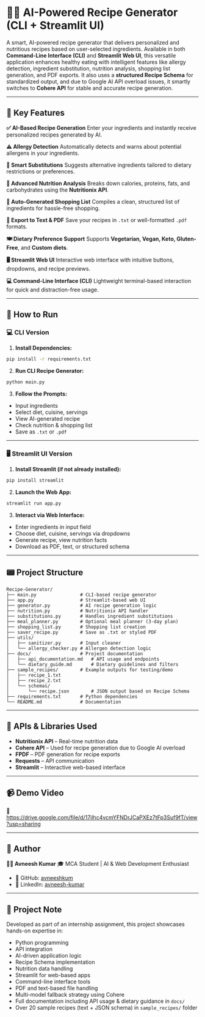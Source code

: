 # 🧑‍🍳 AI-Powered Recipe Generator (CLI + Streamlit UI)

A smart, AI-powered recipe generator that delivers personalized and nutritious recipes based on user-selected ingredients. Available in both **Command-Line Interface (CLI)** and **Streamlit Web UI**, this versatile application enhances healthy eating with intelligent features like allergy detection, ingredient substitution, nutrition analysis, shopping list generation, and PDF exports. It also uses a **structured Recipe Schema** for standardized output, and due to Google AI API overload issues, it smartly switches to **Cohere API** for stable and accurate recipe generation.

---

## 🚀 Key Features

**✅ AI-Based Recipe Generation**
Enter your ingredients and instantly receive personalized recipes generated by AI.

**⚠️ Allergy Detection**
Automatically detects and warns about potential allergens in your ingredients.

**🔁 Smart Substitutions**
Suggests alternative ingredients tailored to dietary restrictions or preferences.

**🧪 Advanced Nutrition Analysis**
Breaks down calories, proteins, fats, and carbohydrates using the **Nutritionix API**.

**🛂 Auto-Generated Shopping List**
Compiles a clean, structured list of ingredients for hassle-free shopping.

**📄 Export to Text & PDF**
Save your recipes in `.txt` or well-formatted `.pdf` formats.

**🍽️ Dietary Preference Support**
Supports **Vegetarian, Vegan, Keto, Gluten-Free**, and **Custom diets**.

**🖥️ Streamlit Web UI**
Interactive web interface with intuitive buttons, dropdowns, and recipe previews.

**💻 Command-Line Interface (CLI)**
Lightweight terminal-based interaction for quick and distraction-free usage.

---

## 📆 How to Run

### 💻 CLI Version

1. **Install Dependencies:**

```bash
pip install -r requirements.txt
```

2. **Run CLI Recipe Generator:**

```bash
python main.py
```

3. **Follow the Prompts:**

* Input ingredients
* Select diet, cuisine, servings
* View AI-generated recipe
* Check nutrition & shopping list
* Save as `.txt` or `.pdf`

---

### 🖥️ Streamlit UI Version

1. **Install Streamlit (if not already installed):**

```bash
pip install streamlit
```

2. **Launch the Web App:**

```bash
streamlit run app.py
```

3. **Interact via Web Interface:**

* Enter ingredients in input field
* Choose diet, cuisine, servings via dropdowns
* Generate recipe, view nutrition facts
* Download as PDF, text, or structured schema

---

## 📟 Project Structure

```
Recipe-Generator/
├── main.py                # CLI-based recipe generator
├── app.py                 # Streamlit-based web UI
├── generator.py           # AI recipe generation logic
├── nutrition.py           # Nutritionix API handler
├── substitutions.py       # Handles ingredient substitutions
├── meal_planner.py        # Optional meal planner (3-day plan)
├── shopping_list.py       # Shopping list creation
├── saver_recipe.py        # Save as .txt or styled PDF
├── utils/
│   ├── sanitizer.py       # Input cleaner
│   └── allergy_checker.py # Allergen detection logic
├── docs/                  # Project documentation
│   ├── api_documentation.md   # API usage and endpoints
│   └── dietary_guide.md       # Dietary guidelines and filters
├── sample_recipes/        # Example outputs for testing/demo
│   ├── recipe_1.txt
│   ├── recipe_2.txt
│   └── schemas/
│       └── recipe.json        # JSON output based on Recipe Schema
├── requirements.txt       # Python dependencies
└── README.md              # Documentation
```

---

## 🔌 APIs & Libraries Used

* **Nutritionix API** – Real-time nutrition data
* **Cohere API** – Used for recipe generation due to Google AI overload
* **FPDF** – PDF generation for recipe exports
* **Requests** – API communication
* **Streamlit** – Interactive web-based interface

---

## 📹 Demo Video

🎥 https://drive.google.com/file/d/17ilhc4vcmYFNDrJCaPXEz7tFp3Suf9fT/view?usp=sharing

---

## 👤 Author

**👨‍💼 Avneesh Kumar**
🎓 MCA Student | AI & Web Development Enthusiast

* 📌 GitHub: [avneeshkum](https://github.com/avneeshkum)
* 📌 LinkedIn: [avneesh-kumar](https://www.linkedin.com/in/avneesh-kumar)

---

## 📌 Project Note

Developed as part of an internship assignment, this project showcases hands-on expertise in:

* Python programming
* API integration
* AI-driven application logic
* Recipe Schema implementation
* Nutrition data handling
* Streamlit for web-based apps
* Command-line interface tools
* PDF and text-based file handling
* Multi-model fallback strategy using Cohere
* Full documentation including API usage & dietary guidance in `docs/`
* Over 20 sample recipes (text + JSON schema) in `sample_recipes/` folder
